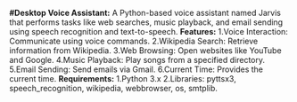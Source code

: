 **#Desktop Voice Assistant:**
A Python-based voice assistant named Jarvis that performs tasks like web searches, music playback, and email sending using speech recognition and text-to-speech.
**Features:**
1.Voice Interaction: Communicate using voice commands.
2.Wikipedia Search: Retrieve information from Wikipedia.
3.Web Browsing: Open websites like YouTube and Google.
4.Music Playback: Play songs from a specified directory.
5.Email Sending: Send emails via Gmail.
6.Current Time: Provides the current time.
**Requirements:**
1.Python 3.x
2.Libraries: pyttsx3, speech_recognition, wikipedia, webbrowser, os, smtplib.
